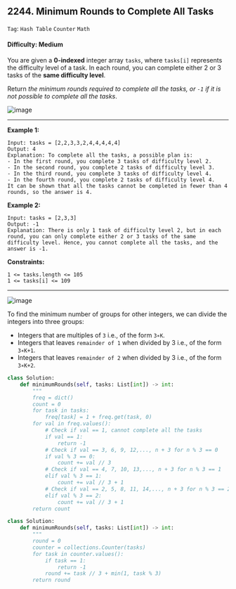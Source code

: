 ## 2244. Minimum Rounds to Complete All Tasks

```Tag```: ```Hash Table``` ```Counter``` ```Math```

#### Difficulty: Medium

You are given a __0-indexed__ integer array ```tasks```, where ```tasks[i]``` represents the difficulty level of a task. In each round, you can complete either 2 or 3 tasks of the __same difficulty level__.

Return _the minimum rounds required to complete all the tasks, or ```-1``` if it is not possible to complete all the tasks_.

![image](https://user-images.githubusercontent.com/35042430/210498639-ee122580-854e-49b2-844d-e9d74131fa89.png)

---

__Example 1:__
```
Input: tasks = [2,2,3,3,2,4,4,4,4,4]
Output: 4
Explanation: To complete all the tasks, a possible plan is:
- In the first round, you complete 3 tasks of difficulty level 2. 
- In the second round, you complete 2 tasks of difficulty level 3. 
- In the third round, you complete 3 tasks of difficulty level 4. 
- In the fourth round, you complete 2 tasks of difficulty level 4.  
It can be shown that all the tasks cannot be completed in fewer than 4 rounds, so the answer is 4.
```

__Example 2:__
```
Input: tasks = [2,3,3]
Output: -1
Explanation: There is only 1 task of difficulty level 2, but in each round, you can only complete either 2 or 3 tasks of the same difficulty level. Hence, you cannot complete all the tasks, and the answer is -1.
```

__Constraints:__
```
1 <= tasks.length <= 105
1 <= tasks[i] <= 109
```

---

![image](https://leetcode.com/problems/minimum-rounds-to-complete-all-tasks/solutions/2779140/Figures/2244/2244A.png)

To find the minimum number of groups for other integers, we can divide the integers into three groups:

- Integers that are multiples of ```3``` i.e., of the form ```3∗K```.
- Integers that leaves ```remainder of 1``` when divided by 3 i.e., of the form ```3∗K+1```.
- Integers that leaves ```remainder of 2``` when divided by 3 i.e., of the form ```3∗K+2```.

```Python
class Solution:
    def minimumRounds(self, tasks: List[int]) -> int:
        """
        freq = dict()
        count = 0
        for task in tasks:
            freq[task] = 1 + freq.get(task, 0)
        for val in freq.values():
            # Check if val == 1, cannot complete all the tasks
            if val == 1:
                return -1
            # Check if val == 3, 6, 9, 12,..., n + 3 for n % 3 == 0
            if val % 3 == 0:
                count += val // 3
            # Check if val == 4, 7, 10, 13,..., n + 3 for n % 3 == 1
            elif val % 3 == 1:
                count += val // 3 + 1
            # Check if val == 2, 5, 8, 11, 14,..., n + 3 for n % 3 == 2
            elif val % 3 == 2:
                count += val // 3 + 1
        return count
```

```Python
class Solution:
    def minimumRounds(self, tasks: List[int]) -> int:
        """
        round = 0
        counter = collections.Counter(tasks)
        for task in counter.values():
            if task == 1:
                return -1
            round += task // 3 + min(1, task % 3)
        return round

```
